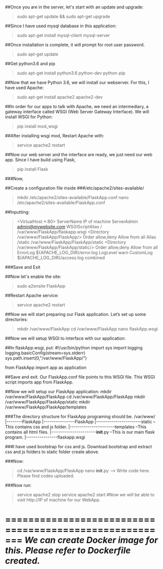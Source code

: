 ##Once you are in the server, let's start with an update and upgrade:
>sudo apt-get update && sudo apt-get upgrade

##Since I have used mysql database in this application:
>sudo apt-get install mysql-client mysql-server

##Once installation is complete, it will prompt for root user password.
>sudo apt-get update

##Get python3.6 and pip
>sudo apt-get install python3.6 python-dev python-pip

##Now that we have Python 3.6, we will install our webserver. For this, I have used Apache:
>sudo apt-get install apache2 apache2-dev

##In order for our apps to talk with Apache, we need an intermediary, a gateway interface called WSGI (Web Server Gateway Interface). We will install WSGI for Python:
>pip install mod_wsgi

##After installing wsgi mod, Restart Apache with:
>service apache2 restart

##Now our web server and the interface are ready, we just need our web app. Since I have build using Flask, 
>pip install Flask

###Now,

##Create a configuration file inside ###/etc/apache2/sites-available/
>mkdir /etc/apache2/sites-available/FlaskApp.conf
>nano /etc/apache2/sites-available/FlaskApp.conf

##Inputting:
><VirtualHost *:80>
		ServerName IP of machine
		ServerAdmin admin@mywebsite.com
		WSGIScriptAlias / /var/www/FlaskApp/flaskapp.wsgi
		<Directory /var/www/FlaskApp/FlaskApp/>
			Order allow,deny
			Allow from all
		</Directory>
		Alias /static /var/www/FlaskApp/FlaskApp/static
		<Directory /var/www/FlaskApp/FlaskApp/static/>
			Order allow,deny
			Allow from all
		</Directory>
		ErrorLog ${APACHE_LOG_DIR}/error.log
		LogLevel warn
		CustomLog ${APACHE_LOG_DIR}/access.log combined
</VirtualHost>

###Save and Exit

##Now let's enable the site:
>sudo a2ensite FlaskApp

##Restart Apache service:
>service apache2 restart

##Now we will start preparing our Flask application. Let’s set up some directories:
>mkdir /var/www/FlaskApp
>cd /var/www/FlaskApp
>nano flaskApp.wsgi

##Now we will setup WSGI to interface with our application:

##In flaskApp.wsgi,  put:
#!/usr/bin/python
import sys
import logging
logging.basicConfig(stream=sys.stderr)
sys.path.insert(0,"/var/www/FlaskApp/")

from FlaskApp import app as application

##Save and exit. Our FlaskApp.conf file points to this WSGI file. This WSGI script imports app from FlaskApp. 

##Now we will setup our FlaskApp application:
mkdir /var/www/FlaskApp/FlaskApp 
cd /var/www/FlaskApp/FlaskApp
mkdir /var/www/FlaskApp/FlaskApp/static
mkdir /var/www/FlaskApp/FlaskApp/templates

###The directory structure for FlaskApp programing should be.
/var/www/
|--------FlaskApp
|----------------FlaskApp
|-----------------------static –This contains css and js folder.
|-----------------------templates –This contains all html files.
|-----------------------__init__.py –This is our main flask program.
|----------------flaskapp.wsgi
   
###I have used bootstrap for css and js. Download bootstrap and extract css and js folders to static folder create above.

###Now:
>cd /var/www/FlaskApp/FlaskApp
>nano __init__.py   –> Write code here. Please find codes uploaded.

###Now run:
>service apache2 stop
>service apache2 start
#Now we will be able to visit http://IP of machine for our WebApp.

=======================================================
**_We can create Docker image for this. Please refer to Dockerfile created._**
=======================================================

